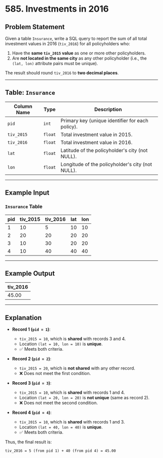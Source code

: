# 585. Investments in 2016

## **Problem Statement**
Given a table `Insurance`, write a SQL query to report the sum of all total investment values in 2016 (`tiv_2016`) for all policyholders who:

1. Have the **same `tiv_2015` value** as one or more other policyholders.
2. Are **not located in the same city** as any other policyholder (i.e., the `(lat, lon)` attribute pairs must be unique).

The result should round `tiv_2016` to **two decimal places**.

---

## **Table: `Insurance`**
| Column Name | Type  | Description |
|-------------|-------|-------------|
| `pid`       | `int`   | Primary key (unique identifier for each policy). |
| `tiv_2015`  | `float` | Total investment value in 2015. |
| `tiv_2016`  | `float` | Total investment value in 2016. |
| `lat`       | `float` | Latitude of the policyholder's city (not NULL). |
| `lon`       | `float` | Longitude of the policyholder's city (not NULL). |

---

## **Example Input**
### **`Insurance` Table**
| pid | tiv_2015 | tiv_2016 | lat | lon |
|-----|----------|----------|-----|-----|
| 1   | 10       | 5        | 10  | 10  |
| 2   | 20       | 20       | 20  | 20  |
| 3   | 10       | 30       | 20  | 20  |
| 4   | 10       | 40       | 40  | 40  |

---

## **Example Output**
| tiv_2016 |
|----------|
| 45.00    |

---

## **Explanation**
- **Record 1 (`pid = 1`)**: 
  - `tiv_2015 = 10`, which is **shared** with records 3 and 4.
  - Location `(lat = 10, lon = 10)` is **unique**.
  - ✅ Meets both criteria.

- **Record 2 (`pid = 2`)**:
  - `tiv_2015 = 20`, which is **not shared** with any other record.
  - ❌ Does not meet the first condition.

- **Record 3 (`pid = 3`)**:
  - `tiv_2015 = 10`, which is **shared** with records 1 and 4.
  - Location `(lat = 20, lon = 20)` is **not unique** (same as record 2).
  - ❌ Does not meet the second condition.

- **Record 4 (`pid = 4`)**:
  - `tiv_2015 = 10`, which is **shared** with records 1 and 3.
  - Location `(lat = 40, lon = 40)` is **unique**.
  - ✅ Meets both criteria.

Thus, the final result is:
```
tiv_2016 = 5 (from pid 1) + 40 (from pid 4) = 45.00
```
